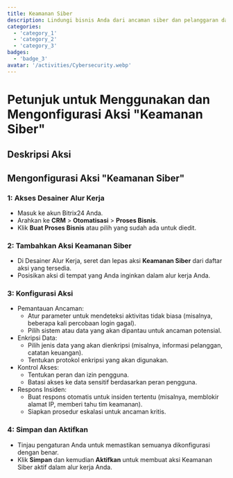 ```yaml
---
title: Keamanan Siber
description: Lindungi bisnis Anda dari ancaman siber dan pelanggaran data.
categories: 
  - 'category_1'
  - 'category_2'
  - 'category_3'
badges: 
  - 'badge_3'
avatar: '/activities/Cybersecurity.webp'
---
```

# Petunjuk untuk Menggunakan dan Mengonfigurasi Aksi "Keamanan Siber"

## Deskripsi Aksi

## **Mengonfigurasi Aksi "Keamanan Siber"**

### 1: Akses Desainer Alur Kerja
- Masuk ke akun Bitrix24 Anda.
- Arahkan ke **CRM** > **Otomatisasi** > **Proses Bisnis**.
- Klik **Buat Proses Bisnis** atau pilih yang sudah ada untuk diedit.

### 2: Tambahkan Aksi Keamanan Siber
- Di Desainer Alur Kerja, seret dan lepas aksi **Keamanan Siber** dari daftar aksi yang tersedia.
- Posisikan aksi di tempat yang Anda inginkan dalam alur kerja Anda.

### 3: Konfigurasi Aksi
- Pemantauan Ancaman:
  - Atur parameter untuk mendeteksi aktivitas tidak biasa (misalnya, beberapa kali percobaan login gagal).
  - Pilih sistem atau data yang akan dipantau untuk ancaman potensial.
- Enkripsi Data:
  - Pilih jenis data yang akan dienkripsi (misalnya, informasi pelanggan, catatan keuangan).
  - Tentukan protokol enkripsi yang akan digunakan.
- Kontrol Akses:
  - Tentukan peran dan izin pengguna.
  - Batasi akses ke data sensitif berdasarkan peran pengguna.
- Respons Insiden:
  - Buat respons otomatis untuk insiden tertentu (misalnya, memblokir alamat IP, memberi tahu tim keamanan).
  - Siapkan prosedur eskalasi untuk ancaman kritis.

### 4: Simpan dan Aktifkan
- Tinjau pengaturan Anda untuk memastikan semuanya dikonfigurasi dengan benar.
- Klik **Simpan** dan kemudian **Aktifkan** untuk membuat aksi Keamanan Siber aktif dalam alur kerja Anda.